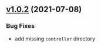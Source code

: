 
<a name="v1.0.2"></a>
## [v1.0.2](https://github.com/marmotedu/iam/compare/v1.0.1...v1.0.2) (2021-07-08)

### Bug Fixes

* add missing `controller` directory

